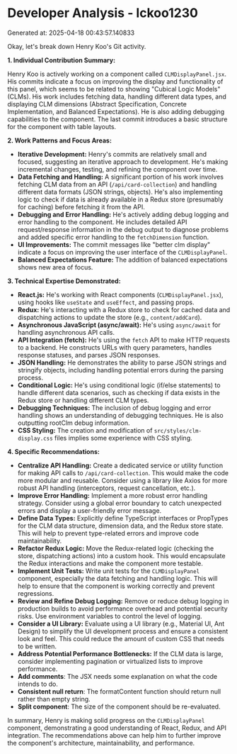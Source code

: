 # Developer Analysis - lckoo1230
Generated at: 2025-04-18 00:43:57.140833

Okay, let's break down Henry Koo's Git activity.

**1. Individual Contribution Summary:**

Henry Koo is actively working on a component called `CLMDisplayPanel.jsx`. His commits indicate a focus on improving the display and functionality of this panel, which seems to be related to showing "Cubical Logic Models" (CLMs). His work includes fetching data, handling different data types, and displaying CLM dimensions (Abstract Specification, Concrete Implementation, and Balanced Expectations).  He is also adding debugging capabilities to the component.  The last commit introduces a basic structure for the component with table layouts.

**2. Work Patterns and Focus Areas:**

*   **Iterative Development:** Henry's commits are relatively small and focused, suggesting an iterative approach to development. He's making incremental changes, testing, and refining the component over time.
*   **Data Fetching and Handling:** A significant portion of his work involves fetching CLM data from an API (`/api/card-collection`) and handling different data formats (JSON strings, objects). He's also implementing logic to check if data is already available in a Redux store (presumably for caching) before fetching it from the API.
*   **Debugging and Error Handling:** He's actively adding debug logging and error handling to the component. He includes detailed API request/response information in the debug output to diagnose problems and added specific error handling to the `fetchDimension` function.
*   **UI Improvements:** The commit messages like "better clm display" indicate a focus on improving the user interface of the `CLMDisplayPanel`.
*   **Balanced Expectations Feature:**  The addition of balanced expectations shows new area of focus.

**3. Technical Expertise Demonstrated:**

*   **React.js:**  He's working with React components (`CLMDisplayPanel.jsx`), using hooks like `useState` and `useEffect`, and passing props.
*   **Redux:** He's interacting with a Redux store to check for cached data and dispatching actions to update the store (e.g., `content/addCard`).
*   **Asynchronous JavaScript (async/await):** He's using `async/await` for handling asynchronous API calls.
*   **API Integration (fetch):**  He's using the `fetch` API to make HTTP requests to a backend.  He constructs URLs with query parameters, handles response statuses, and parses JSON responses.
*   **JSON Handling:** He demonstrates the ability to parse JSON strings and stringify objects, including handling potential errors during the parsing process.
*   **Conditional Logic:** He's using conditional logic (if/else statements) to handle different data scenarios, such as checking if data exists in the Redux store or handling different CLM types.
*   **Debugging Techniques:** The inclusion of debug logging and error handling shows an understanding of debugging techniques.  He is also outputting rootClm debug information.
*   **CSS Styling:** The creation and modification of `src/styles/clm-display.css` files implies some experience with CSS styling.

**4. Specific Recommendations:**

*   **Centralize API Handling:** Create a dedicated service or utility function for making API calls to `/api/card-collection`. This would make the code more modular and reusable.  Consider using a library like Axios for more robust API handling (interceptors, request cancellation, etc.).
*   **Improve Error Handling:** Implement a more robust error handling strategy.  Consider using a global error boundary to catch unexpected errors and display a user-friendly error message.
*   **Define Data Types:**  Explicitly define TypeScript interfaces or PropTypes for the CLM data structure, dimension data, and the Redux store state. This will help to prevent type-related errors and improve code maintainability.
*   **Refactor Redux Logic:** Move the Redux-related logic (checking the store, dispatching actions) into a custom hook. This would encapsulate the Redux interactions and make the component more testable.
*   **Implement Unit Tests:** Write unit tests for the `CLMDisplayPanel` component, especially the data fetching and handling logic. This will help to ensure that the component is working correctly and prevent regressions.
*   **Review and Refine Debug Logging:** Remove or reduce debug logging in production builds to avoid performance overhead and potential security risks.  Use environment variables to control the level of logging.
*   **Consider a UI Library:**  Evaluate using a UI library (e.g., Material UI, Ant Design) to simplify the UI development process and ensure a consistent look and feel. This could reduce the amount of custom CSS that needs to be written.
*   **Address Potential Performance Bottlenecks:**  If the CLM data is large, consider implementing pagination or virtualized lists to improve performance.
*    **Add comments**: The JSX needs some explanation on what the code intends to do.
*    **Consistent null return**:  The formatContent function should return null rather than empty string.
*    **Split component**: The size of the component should be re-evaluated.

In summary, Henry is making solid progress on the `CLMDisplayPanel` component, demonstrating a good understanding of React, Redux, and API integration. The recommendations above can help him to further improve the component's architecture, maintainability, and performance.